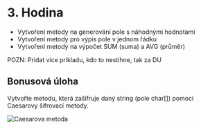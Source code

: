 # 3. Hodina

 - Vytvoření metody na generování pole s náhodnými hodnotami
 - Vytvoření metody pro výpis pole v jednom řádku
 - Vytvoření metody na výpočet SUM (suma) a AVG (průměr)

POZN: Pridat vice prikladu, kdo to nestihne, tak za DU
## Bonusová úloha

Vytvořte metodu, která zašifruje daný string (pole char[]) pomocí Caesarovy šifrovací metody.

![Caesarova metoda](https://upload.wikimedia.org/wikipedia/commons/thumb/2/2b/Caesar3.svg/1920px-Caesar3.svg.png)

